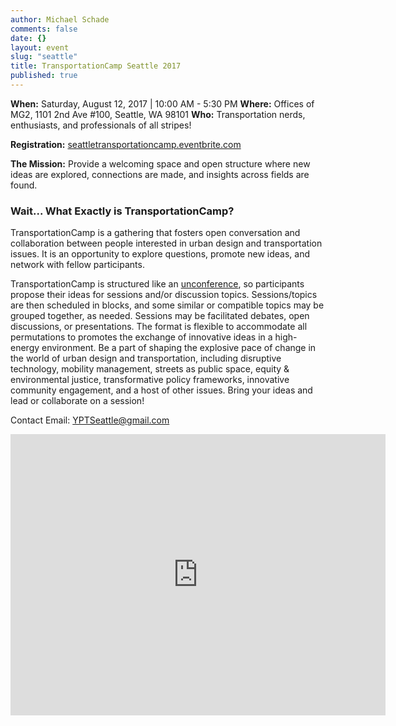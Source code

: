 ```yaml
---
author: Michael Schade
comments: false
date: {}
layout: event
slug: "seattle"
title: TransportationCamp Seattle 2017
published: true
---
```

**When:** Saturday, August 12, 2017    |    10:00 AM - 5:30 PM
**Where:** Offices of MG2, 1101 2nd Ave #100, Seattle, WA 98101
**Who:** Transportation nerds, enthusiasts, and professionals of all stripes!

**Registration:** [seattletransportationcamp.eventbrite.com](https://seattletransportationcamp.eventbrite.com)

**The Mission:** Provide a welcoming space and open structure where new ideas are explored, connections are made, and insights across fields are found.

### Wait... What Exactly is TransportationCamp?
TransportationCamp is a gathering that fosters open conversation and collaboration between people interested in urban design and transportation issues. It is an opportunity to explore questions, promote new ideas, and network with fellow participants.

TransportationCamp is structured like an [unconference](https://en.wikipedia.org/wiki/Unconference), so participants propose their ideas for sessions and/or discussion topics. Sessions/topics are then scheduled in blocks, and some similar or compatible topics may be grouped together, as needed. Sessions may be facilitated debates, open discussions, or presentations. The format is flexible to accommodate all permutations to promotes the exchange of innovative ideas in a high-energy environment. Be a part of shaping the explosive pace of change in the world of urban design and transportation, including disruptive technology, mobility management, streets as public space, equity & environmental justice, transformative policy frameworks, innovative community engagement, and a host of other issues. Bring your ideas and lead or collaborate on a session!

Contact Email: [YPTSeattle@gmail.com](YPTSeattle@gmail.com)

<iframe src="https://www.google.com/maps/embed?pb=!1m18!1m12!1m3!1d2690.0389564498914!2d-122.33830848436958!3d47.60593217918458!2m3!1f0!2f0!3f0!3m2!1i1024!2i768!4f13.1!3m3!1m2!1s0x54906ab1978c1d45%3A0x80d59f152a235c9e!2s1101+2nd+Ave%2C+Seattle%2C+WA+98101!5e0!3m2!1sen!2sus!4v1498363332181" width="600" height="450" frameborder="0" style="border:0" allowfullscreen></iframe>
